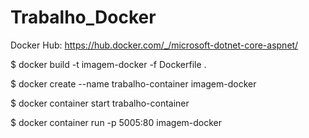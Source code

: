 # Trabalho_Docker
Docker Hub: https://hub.docker.com/_/microsoft-dotnet-core-aspnet/

$ docker build -t imagem-docker -f Dockerfile .

$ docker create --name trabalho-container imagem-docker

$  docker container start trabalho-container

$ docker container run -p 5005:80 imagem-docker


